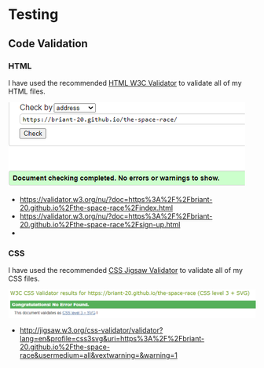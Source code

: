 # Testing

## Code Validation

### HTML

I have used the recommended [HTML W3C Validator](https://validator.w3.org) to validate all of my HTML files.

![screenshot](documentation/html-validated.png)

- https://validator.w3.org/nu/?doc=https%3A%2F%2Fbriant-20.github.io%2Fthe-space-race%2Findex.html
- https://validator.w3.org/nu/?doc=https%3A%2F%2Fbriant-20.github.io%2Fthe-space-race%2Fsign-up.html
- 

### CSS

I have used the recommended [CSS Jigsaw Validator](https://jigsaw.w3.org/css-validator) to validate all of my CSS files.

![screenshot](documentation/css-validated.png)

- http://jigsaw.w3.org/css-validator/validator?lang=en&profile=css3svg&uri=https%3A%2F%2Fbriant-20.github.io%2Fthe-space-race&usermedium=all&vextwarning=&warning=1


